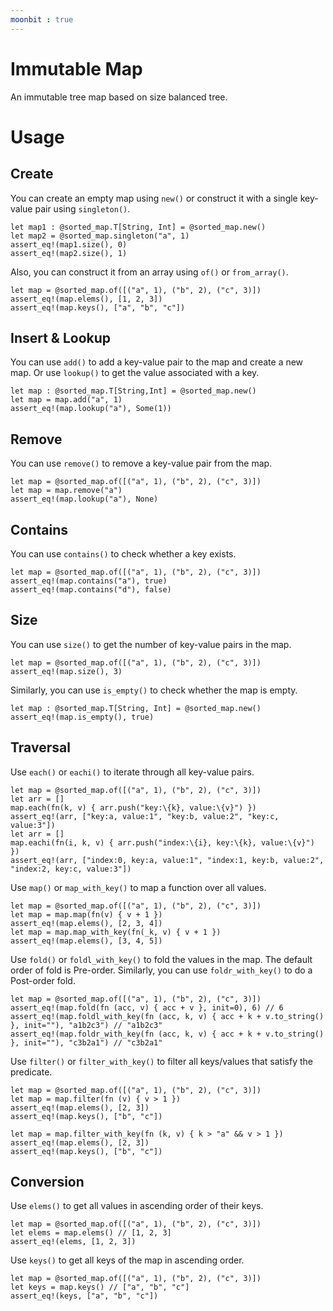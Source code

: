 ```yaml
---
moonbit : true
---
```


# Immutable Map

An immutable tree map based on size balanced tree.

# Usage

## Create

You can create an empty map using `new()` or construct it with a single key-value pair using `singleton()`.

```moonbit
let map1 : @sorted_map.T[String, Int] = @sorted_map.new()
let map2 = @sorted_map.singleton("a", 1)
assert_eq!(map1.size(), 0)
assert_eq!(map2.size(), 1)
```

Also, you can construct it from an array using `of()` or `from_array()`.

```moonbit
let map = @sorted_map.of([("a", 1), ("b", 2), ("c", 3)])
assert_eq!(map.elems(), [1, 2, 3])
assert_eq!(map.keys(), ["a", "b", "c"])
```

## Insert & Lookup

You can use `add()` to add a key-value pair to the map and create a new map. Or use `lookup()` to get the value associated with a key.

```moonbit
let map : @sorted_map.T[String,Int] = @sorted_map.new()
let map = map.add("a", 1)
assert_eq!(map.lookup("a"), Some(1))
```

## Remove

You can use `remove()` to remove a key-value pair from the map.

```moonbit
let map = @sorted_map.of([("a", 1), ("b", 2), ("c", 3)])
let map = map.remove("a")
assert_eq!(map.lookup("a"), None)
```

## Contains

You can use `contains()` to check whether a key exists.

```moonbit
let map = @sorted_map.of([("a", 1), ("b", 2), ("c", 3)])
assert_eq!(map.contains("a"), true)
assert_eq!(map.contains("d"), false)
```

## Size

You can use `size()` to get the number of key-value pairs in the map.

```moonbit
let map = @sorted_map.of([("a", 1), ("b", 2), ("c", 3)])
assert_eq!(map.size(), 3)
```

Similarly, you can use `is_empty()` to check whether the map is empty.

```moonbit
let map : @sorted_map.T[String, Int] = @sorted_map.new()
assert_eq!(map.is_empty(), true)
```

## Traversal

Use `each()` or `eachi()` to iterate through all key-value pairs.

```moonbit
let map = @sorted_map.of([("a", 1), ("b", 2), ("c", 3)])
let arr = []
map.each(fn(k, v) { arr.push("key:\{k}, value:\{v}") })
assert_eq!(arr, ["key:a, value:1", "key:b, value:2", "key:c, value:3"])
let arr = []
map.eachi(fn(i, k, v) { arr.push("index:\{i}, key:\{k}, value:\{v}") })
assert_eq!(arr, ["index:0, key:a, value:1", "index:1, key:b, value:2", "index:2, key:c, value:3"])
```

Use `map()` or `map_with_key()` to map a function over all values.

```moonbit
let map = @sorted_map.of([("a", 1), ("b", 2), ("c", 3)])
let map = map.map(fn(v) { v + 1 })
assert_eq!(map.elems(), [2, 3, 4])
let map = map.map_with_key(fn(_k, v) { v + 1 })
assert_eq!(map.elems(), [3, 4, 5])
```

Use `fold()` or `foldl_with_key()` to fold the values in the map. The default order of fold is Pre-order.
Similarly, you can use `foldr_with_key()` to do a Post-order fold.

```moonbit
let map = @sorted_map.of([("a", 1), ("b", 2), ("c", 3)])
assert_eq!(map.fold(fn (acc, v) { acc + v }, init=0), 6) // 6
assert_eq!(map.foldl_with_key(fn (acc, k, v) { acc + k + v.to_string() }, init=""), "a1b2c3") // "a1b2c3"
assert_eq!(map.foldr_with_key(fn (acc, k, v) { acc + k + v.to_string() }, init=""), "c3b2a1") // "c3b2a1"
```

Use `filter()` or `filter_with_key()` to filter all keys/values that satisfy the predicate.

```moonbit
let map = @sorted_map.of([("a", 1), ("b", 2), ("c", 3)])
let map = map.filter(fn (v) { v > 1 })
assert_eq!(map.elems(), [2, 3])
assert_eq!(map.keys(), ["b", "c"])

let map = map.filter_with_key(fn (k, v) { k > "a" && v > 1 })
assert_eq!(map.elems(), [2, 3])
assert_eq!(map.keys(), ["b", "c"])
```

## Conversion

Use `elems()` to get all values in ascending order of their keys.

```moonbit
let map = @sorted_map.of([("a", 1), ("b", 2), ("c", 3)])
let elems = map.elems() // [1, 2, 3]
assert_eq!(elems, [1, 2, 3])
```

Use `keys()` to get all keys of the map in ascending order.

```moonbit
let map = @sorted_map.of([("a", 1), ("b", 2), ("c", 3)])
let keys = map.keys() // ["a", "b", "c"]
assert_eq!(keys, ["a", "b", "c"])
```

